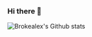### Hi there 👋

![Brokealex's Github stats](https://github-readme-stats.vercel.app/api?username=brokealex&show_icons=true&theme=onedark&count_private=true)
